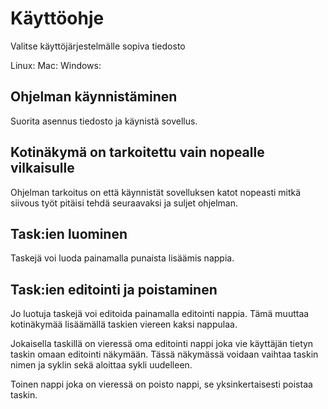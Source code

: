 # Käyttöohje

Valitse käyttöjärjestelmälle sopiva tiedosto

Linux:
Mac: 
Windows:

## Ohjelman käynnistäminen

Suorita asennus tiedosto ja käynistä sovellus.

## Kotinäkymä on tarkoitettu vain nopealle vilkaisulle

Ohjelman tarkoitus on että käynnistät sovelluksen katot nopeasti mitkä siivous työt pitäisi tehdä seuraavaksi ja suljet ohjelman.

## Task:ien luominen 

Taskejä voi luoda painamalla punaista lisäämis nappia. 

## Task:ien editointi ja poistaminen

Jo luotuja taskejä voi editoida painamalla editointi nappia. Tämä muuttaa kotinäkymää lisäämällä taskien viereen kaksi nappulaa.

Jokaisella taskillä on vieressä oma editointi nappi joka vie käyttäjän tietyn taskin omaan editointi näkymään. Tässä näkymässä voidaan vaihtaa taskin nimen ja syklin sekä aloittaa sykli uudelleen. 

Toinen nappi joka on vieressä on poisto nappi, se yksinkertaisesti poistaa taskin.

